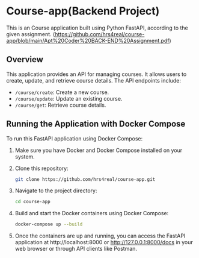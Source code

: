 # Course-app(Backend Project)

This is an Course application built using Python FastAPI, according to the given assignment. (https://github.com/hrs4real/course-app/blob/main/Apt%20Coder%20BACK-END%20Assignment.pdf)

## Overview

This application provides an API for managing courses. It allows users to create, update, and retrieve course details. The API endpoints include:

- `/course/create`: Create a new course.
- `/course/update`: Update an existing course.
- `/course/get`: Retrieve course details.

## Running the Application with Docker Compose

To run this FastAPI application using Docker Compose:

1. Make sure you have Docker and Docker Compose installed on your system.

2. Clone this repository:

   ```bash
   git clone https://github.com/hrs4real/course-app.git

3. Navigate to the project directory:

   ```bash
   cd course-app

4. Build and start the Docker containers using Docker Compose:

   ```bash
   docker-compose up --build

5. Once the containers are up and running, you can access the FastAPI application at http://localhost:8000 or http://127.0.0.1:8000/docs in your web browser or through API clients like Postman.
